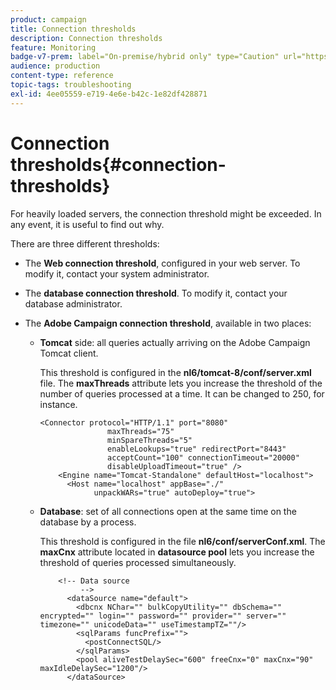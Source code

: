 ```yaml
---
product: campaign
title: Connection thresholds
description: Connection thresholds
feature: Monitoring
badge-v7-prem: label="On-premise/hybrid only" type="Caution" url="https://experienceleague.adobe.com/docs/campaign-classic/using/installing-campaign-classic/architecture-and-hosting-models/hosting-models-lp/hosting-models.html" tooltip="Applies to on-premise and hybrid deployments only"
audience: production
content-type: reference
topic-tags: troubleshooting
exl-id: 4ee05559-e719-4e6e-b42c-1e82df428871
---
```

# Connection thresholds{#connection-thresholds}



For heavily loaded servers, the connection threshold might be exceeded. In any event, it is useful to find out why.

There are three different thresholds:

* The **Web connection threshold**, configured in your web server. To modify it, contact your system administrator.

* The **database connection threshold**. To modify it, contact your database administrator.

* The **Adobe Campaign connection threshold**, available in two places:

    * **Tomcat** side: all queries actually arriving on the Adobe Campaign Tomcat client.

      This threshold is configured in the **nl6/tomcat-8/conf/server.xml** file. The **maxThreads** attribute lets you increase the threshold of the number of queries processed at a time. It can be changed to 250, for instance.

      ```    
      <Connector protocol="HTTP/1.1" port="8080"
                     maxThreads="75"
                     minSpareThreads="5"
                     enableLookups="true" redirectPort="8443"
                     acceptCount="100" connectionTimeout="20000"
                     disableUploadTimeout="true" />
          <Engine name="Tomcat-Standalone" defaultHost="localhost">
            <Host name="localhost" appBase="./"
                  unpackWARs="true" autoDeploy="true">
      ```

    * **Database**: set of all connections open at the same time on the database by a process.

      This threshold is configured in the file **nl6/conf/serverConf.xml**. The **maxCnx** attribute located in **datasource pool** lets you increase the threshold of queries processed simultaneously.

      ```    
          <!-- Data source
               -->
            <dataSource name="default">
              <dbcnx NChar="" bulkCopyUtility="" dbSchema="" encrypted="" login="" password="" provider="" server="" timezone="" unicodeData="" useTimestampTZ=""/>
              <sqlParams funcPrefix="">
                <postConnectSQL/>
              </sqlParams>
              <pool aliveTestDelaySec="600" freeCnx="0" maxCnx="90" maxIdleDelaySec="1200"/>
            </dataSource>
      ```
